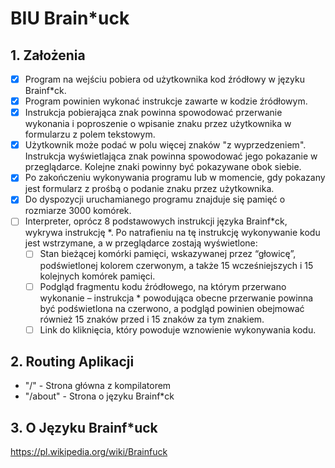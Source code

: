 # BIU Brain*uck 

## 1. Założenia
- [x] Program na wejściu pobiera od użytkownika kod źródłowy w języku Brainf*ck.
- [x] Program powinien wykonać instrukcje zawarte w kodzie źródłowym. 
- [x] Instrukcja pobierająca znak powinna spowodować przerwanie wykonania i poproszenie o wpisanie znaku przez użytkownika w formularzu z polem tekstowym.
- [x] Użytkownik może podać w polu więcej znaków "z wyprzedzeniem". Instrukcja wyświetlająca znak powinna spowodować jego pokazanie w przeglądarce. Kolejne znaki powinny być pokazywane obok siebie.
- [x] Po zakończeniu wykonywania programu lub w momencie, gdy pokazany jest formularz z prośbą o podanie znaku przez użytkownika.
- [x] Do dyspozycji uruchamianego programu znajduje się pamięć o rozmiarze 3000 komórek.
- [ ] Interpreter, oprócz 8 podstawowych instrukcji języka Brainf*ck, wykrywa instrukcję *. Po natrafieniu na tę instrukcję wykonywanie kodu jest wstrzymane, a w przeglądarce zostają wyświetlone:  
    - [ ] Stan bieżącej komórki pamięci, wskazywanej przez “głowicę”, podświetlonej kolorem czerwonym, a także 15 wcześniejszych i 15 kolejnych komórek pamięci.
    - [ ] Podgląd fragmentu kodu źródłowego, na którym przerwano wykonanie – instrukcja * powodująca obecne przerwanie powinna być podświetlona na czerwono, a podgląd powinien obejmować również 15 znaków przed i 15 znaków za tym znakiem.
    - [ ] Link do kliknięcia, który powoduje wznowienie wykonywania kodu.

## 2. Routing Aplikacji
- "/" - Strona główna z kompilatorem
- "/about" - Strona o języku Brainf*ck

## 3. O Języku Brainf*uck
https://pl.wikipedia.org/wiki/Brainfuck